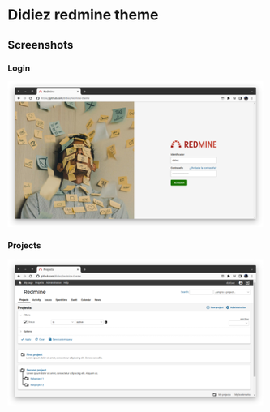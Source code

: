 # Didiez redmine theme

## Screenshots

### Login
![login page](screenshots/login.png)

### Projects
![projects page](screenshots/projects.png)